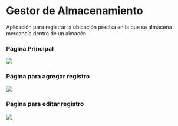 # Gestor de Almacenamiento
Aplicación para registrar la ubicación precisa en la que se almacena mercancía dentro de un almacén.

### Página Principal
<img src="https://github.com/PabloJRW/gestor-almacenamiento-app/blob/21158670311df4f27a98c4beb300e8b6e676c699/imgs/Screenshot%20from%202023-07-09%2020-03-19.png">

### Página para agregar registro
<img src="https://github.com/PabloJRW/gestor-almacenamiento-app/blob/21158670311df4f27a98c4beb300e8b6e676c699/imgs/Screenshot%20from%202023-07-09%2020-03-35.png">

### Página para editar registro
<img src="https://github.com/PabloJRW/gestor-almacenamiento-app/blob/21158670311df4f27a98c4beb300e8b6e676c699/imgs/Screenshot%20from%202023-07-09%2020-04-00.png">
